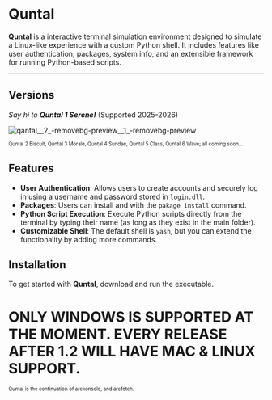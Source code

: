 # Quntal

**Quntal** is a interactive terminal simulation environment designed to simulate a Linux-like experience with a custom Python shell. It includes features like user authentication, packages, system info, and an extensible framework for running Python-based scripts.

---------------------------------------------------------------------------------------------------------------------------------------------------------------------------------------------------------------------------------------------------------------------------

## Versions

*Say hi to **Quntal 1 Serene!*** (Supported 2025-2026)

![qantal__2_-removebg-preview__1_-removebg-preview](https://github.com/user-attachments/assets/3badda3e-f5c2-408e-bb2a-bab482b03a53)

<sup><sub>Quntal 2 Biscuit,
Quntal 3 Morale,
Quntal 4 Sundae,
Quntal 5 Class,
Quntal 6 Wave;
all coming soon...</sub></sup>

## Features

- **User Authentication**: Allows users to create accounts and securely log in using a username and password stored in `login.dll`.
- **Packages**: Users can install and with the `pakage install` command.
- **Python Script Execution**: Execute Python scripts directly from the terminal by typing their name (as long as they exist in the main folder).
- **Customizable Shell**: The default shell is `yash`, but you can extend the functionality by adding more commands.
  
## Installation

To get started with **Quntal**, download and run the executable.

# ONLY WINDOWS IS SUPPORTED AT THE MOMENT. EVERY RELEASE AFTER 1.2 WILL HAVE MAC & LINUX SUPPORT.


<sup><sub>Quntal is the continuation of arckonsole, and arcfetch.</sub></sup>

